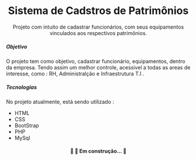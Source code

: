 <!-- nome do projeto -->
<h1 align="center"> Sistema de Cadstros de Patrimônios </h1>

<!-- descrição do projeto -->
<p align="center"> Projeto com intuito de cadastrar funcionários, com seus
equipamentos vinculados aos respectivos patrimônios.</p>

<!-- menu
<p align="center">
 <a href="#objetivo">Objetivo</a> •
 <a href="#tecnologias">Tecnologias</a> •
 <a href="#licenc-a">Licença</a> •
 <a href="#autor">Autor</a> •
</p> -->


<!-- objetivo -->
<h5 align="left">Objetivo</h5>
<p id="objetivo" align="left">O projeto tem como objetivo, cadastrar funcionário, equipamentos, dentro da
empresa. Tendo assim um melhor controle, acessivel a todas as areas de interesse, como :
RH, Administralção e Infraestrutura T.I .</p>

<!-- sobre as tecnologias -->
<h5 align="left">Tecnologias</h5>
<p id="tecnologias"  align="left">No projeto atualmente, está sendo utilizado :
<ul>
<li>HTML</li>
<li>CSS</li>
<li>BootStrap</li>
<li>PHP</li>
<li>MySql</li>
</ul>

</p>

<h4 align="center"> 
	🚧   🚀 Em construção...  🚧
</h4>
